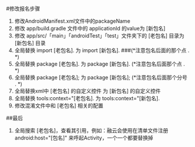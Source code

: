 
#修改报名步骤
1. 修改AndroidManifest.xml文件中的packageName
2. 修改 app/build.gradle 文件中的 applicationId 的value为 [新包名]
3. 修改 app/src/「main」「androidTest」「test」文件夹下的 [老包名] 目录为 [新包名] 目录
4. 全局替换 import [老包名]. 为 import [新包名].  ###(*注意包名后面的那个点 . *)
5. 全局替换 package [老包名]. 为 package [新包名]. (*注意包名后面那个点 . *)
6. 全局替换 package [老包名]; 为 package [新包名]; (*注意包名后面那个分号 . *)
7. 全局替换xml中 [老包名] 的自定义控件 为 [新包名] 的自定义控件
8. 全局替换  tools:context="[老包名]. 为 tools:context="[新包名].
8. 修改混淆文件中和 [老包名] 相关的配置


##最后
1. 全局搜索 [老包名]，查看其引用，例如：融云会使用在清单文件注册 android:host="[包名]" 来呼起Activity，一个一个都要替换掉
